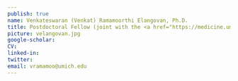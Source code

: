 ```yaml
---
publish: true
name: Venkateswaran (Venkat) Ramamoorthi Elangovan, Ph.D.
title: Postdoctoral Fellow (joint with the <a href="https://medicine.umich.edu/dept/human-genetics/jacob-kitzman-phd" target='_blank'>Jacob Kitzman Lab</a>) (2018-2020)<br/>Currently Postdoctoral Scholar at University of Michigan
picture: velangovan.jpg
google-scholar: 
CV:
linked-in: 
twitter:
email: vramamoo@umich.edu
---
```

